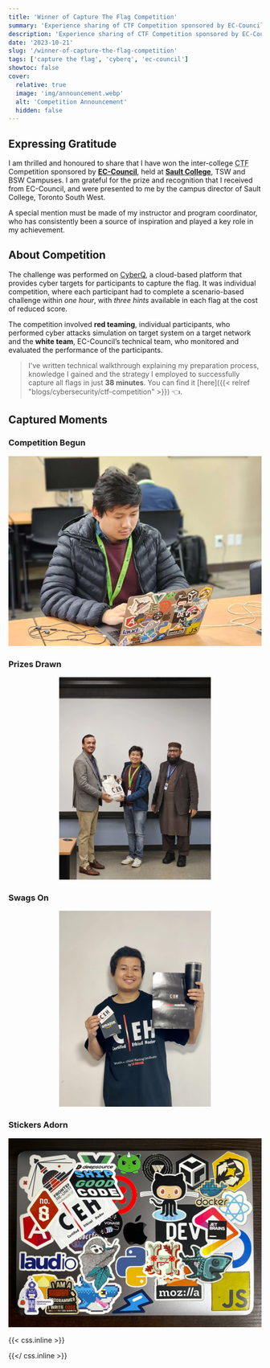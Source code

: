 ```yaml
---
title: 'Winner of Capture The Flag Competition'
summary: 'Experience sharing of CTF Competition sponsored by EC-Council'
description: 'Experience sharing of CTF Competition sponsored by EC-Council'
date: '2023-10-21'
slug: '/winner-of-capture-the-flag-competition'
tags: ['capture the flag', 'cyberq', 'ec-council']
showtoc: false
cover:
  relative: true
  image: 'img/announcement.webp'
  alt: 'Competition Announcement'
  hidden: false
---
```


## Expressing Gratitude

I am thrilled and honoured to share that I have won the inter-college <abbr title="Capture The Flag">CTF</abbr> Competition sponsored by [**EC-Council**](https://www.eccouncil.org/), held at [**Sault College**](https://www.saultcollege.ca/), TSW and BSW Campuses. I am grateful for the prize and recognition that I received from EC-Council, and were presented to me by the campus director of Sault College, Toronto South West.

A special mention must be made of my instructor and program coordinator, who has consistently been a source of inspiration and played a key role in my achievement.

## About Competition

The challenge was performed on [CyberQ](https://www.cyberq.io/), a cloud-based platform that provides cyber targets for participants to capture the flag. It was individual competition, where each participant had to complete a scenario-based challenge within _one hour_, with _three hints_ available in each flag at the cost of reduced score.

The competition involved **red teaming**, individual participants, who performed cyber attacks simulation on target system on a target network and the **white team**, EC-Council’s technical team, who monitored and evaluated the performance of the participants.

> I've written technical walkthrough explaining my preparation process, knowledge I gained and the strategy I employed to successfully capture all flags in just **38 minutes**. You can find it [here]({{< relref "blogs/cybersecurity/ctf-competition" >}}) 👈.

## Captured Moments

### Competition Begun

![Competition Begun - Sagar Chamling Rai](img/in-progress.webp)

### Prizes Drawn

<div class="center">

![Prizes Drawn - Sagar Chamling Rai](img/with-prize.webp)

</div>

### Swags On

<div class="center">

![Swags On - Sagar Chamling Rai](img/with-swags.webp)

</div>

### Stickers Adorn

![Stickers Adorn - Sagar Chamling Rai](img/sticker-adorn.webp)

{{< css.inline >}}

<style>
  .center {
    display: block;
    width: 60%;
    margin: auto;
  }
</style>

{{</ css.inline >}}
